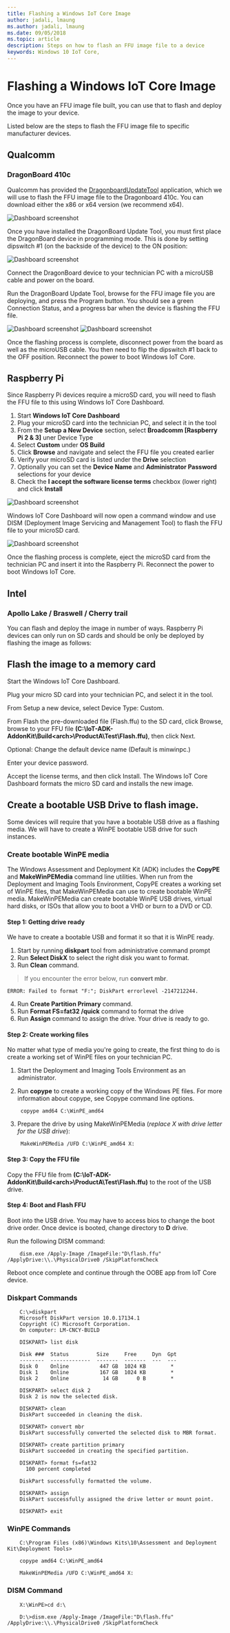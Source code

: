 ```yaml
--- 
title: Flashing a Windows IoT Core Image
author: jadali, lmaung
ms.author: jadali, lmaung
ms.date: 09/05/2018 
ms.topic: article 
description: Steps on how to flash an FFU image file to a device
keywords: Windows 10 IoT Core, 
--- 
```


# Flashing a Windows IoT Core Image

Once you have an FFU image file built, you can use that to flash and deploy the image to your device.

Listed below are the steps to flash the FFU image file to specific manufacturer devices. 

## Qualcomm
### DragonBoard 410c
Qualcomm has provided the [DragonboardUpdateTool](https://developer.qualcomm.com/hardware/dragonboard-410c/software) application, which we will use to flash the FFU image file to the Dragonboard 410c. You can download either the x86 or x64 version (we recommend x64).

![Dashboard screenshot](../media/ManufacturingGuide/DragonBoardUpdateTool.jpg)

Once you have installed the DragonBoard Update Tool, you must first place the DragonBoard device in programming mode. This is done by setting dipswitch #1 (on the backside of the device) to the ON position:

![Dashboard screenshot](../media/ManufacturingGuide/DragonBoardDipswitch.jpg)

Connect the DragonBoard device to your technician PC with a microUSB cable and power on the board.

Run the DragonBoard Update Tool, browse for the FFU image file you are deploying, and press the Program button. You should see a green Connection Status, and a progress bar when the device is flashing the FFU file.

![Dashboard screenshot](../media/ManufacturingGuide/DragonBoardUpdateTool1.jpg)
![Dashboard screenshot](../media/ManufacturingGuide/DragonBoardUpdateTool2.jpg)

Once the flashing process is complete, disconnect power from the board as well as the microUSB cable. You then need to flip the dipswitch #1 back to the OFF position. Reconnect the power to boot Windows IoT Core.

## Raspberry Pi
Since Raspberry Pi devices require a microSD card, you will need to flash the FFU file to this using Windows IoT Core Dashboard.

1. Start **Windows IoT Core Dashboard**
2. Plug your microSD card into the technician PC, and select it in the tool
3. From the **Setup a New Device** section, select **Broadcomm [Raspberry Pi 2 & 3]** uner Device Type
4. Select **Custom** under **OS Build**
5. Click **Browse** and navigate and select the FFU file you created earlier
6. Verify your microSD card is listed under the **Drive** selection
7. Optionally you can set the **Device Name** and **Administrator Password** selections for your device
8. Check the **I accept the software license terms** checkbox (lower right) and click **Install**

![Dashboard screenshot](../media/ManufacturingGuide/RpiFlashFFU.jpg)

Windows IoT Core Dashboard will now open a command window and use DISM (Deployment Image Servicing and Management Tool) to flash the FFU file to your microSD card.

![Dashboard screenshot](../media/ManufacturingGuide/RpiFlashFFUDISM.jpg)

Once the flashing process is complete, eject the microSD card from the technician PC and insert it into the Raspberry Pi. Reconnect the power to boot Windows IoT Core.

## Intel
### Apollo Lake / Braswell / Cherry trail









You can flash and deploy the image in number of ways. Raspberry Pi devices can only run on SD cards and should be only be deployed by flashing the image as follows:

## Flash the image to a memory card
Start the Windows IoT Core Dashboard.

Plug your micro SD card into your technician PC, and select it in the tool.

From Setup a new device, select Device Type: Custom.

From Flash the pre-downloaded file (Flash.ffu) to the SD card, click Browse, browse to your FFU file 
**\(C:\IoT-ADK-AddonKit\Build\<arch>\ProductA\Test\Flash.ffu)**, then click Next.


Optional: Change the default device name (Default is minwinpc.)

Enter your device password.

Accept the license terms, and then click Install. The Windows IoT Core Dashboard formats the micro SD card and installs 
the new image.

## Create a bootable USB Drive to flash image.
Some devices will require that you have a bootable USB drive as a flashing media. We will have to create a WinPE bootable USB drive for such instances. 

### Create bootable WinPE media

The Windows Assessment and Deployment Kit (ADK) includes the **CopyPE** and **MakeWinPEMedia** command line utilities. When run from the Deployment and Imaging Tools Environment, CopyPE creates a working set of WinPE files, that MakeWinPEMedia can use to create bootable WinPE media. MakeWinPEMedia can create bootable WinPE USB drives, virtual hard disks, or ISOs that allow you to boot a VHD or burn to a DVD or CD.

#### Step 1: Getting drive ready    
We have to create a bootable USB and format it so that it is WinPE ready.

1. Start by running **diskpart** tool from administrative command prompt
2. Run **Select DiskX** to select the right disk you want to format. 
3. Run **Clean** command.
> If you encounter the error below, run **convert mbr**.

    ERROR: Failed to format "F:"; DiskPart errorlevel -2147212244.
4. Run **Create Partition Primary** command.
5. Run **Format FS=fat32 /quick** command to format the drive
6. Run **Assign** command to assign the drive. Your drive is ready to go.

#### Step 2: Create working files
No matter what type of media you're going to create, the first thing to do is create a working set of WinPE files on your technician PC.

1. Start the Deployment and Imaging Tools Environment as an administrator.
2. Run **copype** to create a working copy of the Windows PE files. For more information about copype, see Copype command line options.

        copype amd64 C:\WinPE_amd64

3. Prepare the drive by using MakeWinPEMedia \(*replace X with drive letter for the USB drive*):

        MakeWinPEMedia /UFD C:\WinPE_amd64 X:

#### Step 3: Copy the FFU file
Copy the FFU file from **\(C:\IoT-ADK-AddonKit\Build\<arch>\ProductA\Test\Flash.ffu)** to the root of the USB drive.

#### Step 4: Boot and Flash FFU
Boot into the USB drive. You may have to access bios to change the boot drive order. Once device is booted, change directory to **D** drive.

Run the following DISM command:

        dism.exe /Apply-Image /ImageFile:"D\flash.ffu" /ApplyDrive:\\.\PhysicalDrive0 /SkipPlatformCheck

Reboot once complete and continue through the OOBE app from IoT Core device.

### Diskpart Commands

        C:\>diskpart
        Microsoft DiskPart version 10.0.17134.1
        Copyright (C) Microsoft Corporation.
        On computer: LM-CNCY-BUILD
        
        DISKPART> list disk
        
        Disk ###  Status         Size     Free     Dyn  Gpt
        --------  -------------  -------  -------  ---  ---
        Disk 0    Online          447 GB  1024 KB        *
        Disk 1    Online          167 GB  1024 KB        *
        Disk 2    Online           14 GB      0 B        *

        DISKPART> select disk 2
        Disk 2 is now the selected disk.
        
        DISKPART> clean
        DiskPart succeeded in cleaning the disk.

        DISKPART> convert mbr
        DiskPart successfully converted the selected disk to MBR format.

        DISKPART> create partition primary
        DiskPart succeeded in creating the specified partition.

        DISKPART> format fs=fat32
          100 percent completed

        DiskPart successfully formatted the volume.

        DISKPART> assign
        DiskPart successfully assigned the drive letter or mount point.

        DISKPART> exit

### WinPE Commands
        C:\Program Files (x86)\Windows Kits\10\Assessment and Deployment Kit\Deployment Tools>
        
        copype amd64 C:\WinPE_amd64
        
        MakeWinPEMedia /UFD C:\WinPE_amd64 X:

### DISM Command
        X:\WinPE>cd d:\
        
        D:\>dism.exe /Apply-Image /ImageFile:"D\flash.ffu" /ApplyDrive:\\.\PhysicalDrive0 /SkipPlatformCheck